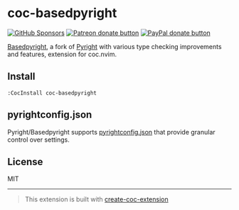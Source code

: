 # coc-basedpyright

<!-- markdownlint-disable no-inline-html -->

<a href="https://github.com/sponsors/fannheyward"><img src="https://user-images.githubusercontent.com/345274/133218454-014a4101-b36a-48c6-a1f6-342881974938.png" alt="GitHub Sponsors" /></a>
<a href="https://patreon.com/fannheyward"><img src="https://c5.patreon.com/external/logo/become_a_patron_button.png" alt="Patreon donate button" /></a>
<a href="https://paypal.me/fannheyward"><img src="https://user-images.githubusercontent.com/345274/104303610-41149f00-5505-11eb-88b2-5a95c53187b4.png" alt="PayPal donate button" /></a>

[Basedpyright](https://github.com/DetachHead/basedpyright), a fork of [Pyright](https://github.com/microsoft/pyright) with various type checking improvements and features, extension for coc.nvim.

## Install

`:CocInstall coc-basedpyright`

## pyrightconfig.json

Pyright/Basedpyright supports [pyrightconfig.json](https://github.com/DetachHead/basedpyright/blob/main/docs/configuration.md) that provide granular control over settings.

## License

MIT

---

> This extension is built with [create-coc-extension](https://github.com/fannheyward/create-coc-extension)
